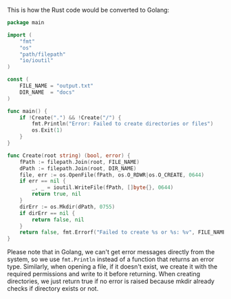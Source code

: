 This is how the Rust code would be converted to Golang:
```go
package main

import (
	"fmt"
	"os"
	"path/filepath"
	"io/ioutil"
)

const (
	FILE_NAME = "output.txt"
	DIR_NAME  = "docs"
)

func main() {
	if !Create(".") && !Create("/") {
		fmt.Println("Error: Failed to create directories or files")
		os.Exit(1)
	}
}

func Create(root string) (bool, error) {
	fPath := filepath.Join(root, FILE_NAME)
	dPath := filepath.Join(root, DIR_NAME)
	file, err := os.OpenFile(fPath, os.O_RDWR|os.O_CREATE, 0644)
	if err == nil {
		_, _ = ioutil.WriteFile(fPath, []byte{}, 0644)
		return true, nil
	}
	dirErr := os.Mkdir(dPath, 0755)
	if dirErr == nil {
		return false, nil
	}
	return false, fmt.Errorf("Failed to create %s or %s: %v", FILE_NAME, DIR_NAME, filepath.Join(root, fPath))
}
```
Please note that in Golang, we can't get error messages directly from the system, so we use `fmt.Println` instead of a function that returns an error type. Similarly, when opening a file, if it doesn't exist, we create it with the required permissions and write to it before returning. When creating directories, we just return true if no error is raised because mkdir already checks if directory exists or not.
